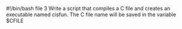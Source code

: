 #!/bin/bash
file 3 Write a script that compiles a C file and creates an executable named cisfun.
The C file name will be saved in the variable $CFILE
